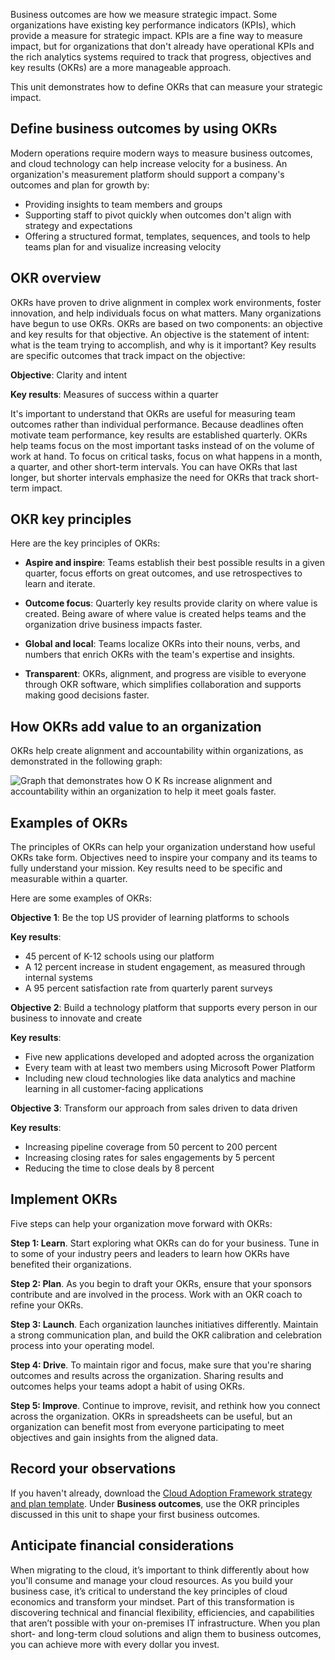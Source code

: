 
Business outcomes are how we measure strategic impact. Some organizations have existing key performance indicators (KPIs), which provide a measure for strategic impact. KPIs are a fine way to measure impact, but for organizations that don't already have operational KPIs and the rich analytics systems required to track that progress, objectives and key results (OKRs) are a more manageable approach.

This unit demonstrates how to define OKRs that can measure your strategic impact.

## Define business outcomes by using OKRs

Modern operations require modern ways to measure business outcomes, and cloud technology can help increase velocity for a business. An organization's measurement platform should support a company's outcomes and plan for growth by:

- Providing insights to team members and groups
- Supporting staff to pivot quickly when outcomes don't align with strategy and expectations
- Offering a structured format, templates, sequences, and tools to help teams plan for and visualize increasing velocity

## OKR overview

OKRs have proven to drive alignment in complex work environments, foster innovation, and help individuals focus on what matters. Many organizations have begun to use OKRs. OKRs are based on two components: an objective and key results for that objective. An objective is the statement of intent: what is the team trying to accomplish, and why is it important? Key results are specific outcomes that track impact on the objective:

**Objective**: Clarity and intent

**Key results**: Measures of success within a quarter

It's important to understand that OKRs are useful for measuring team outcomes rather than individual performance. Because deadlines often motivate team performance, key results are established quarterly. OKRs help teams focus on the most important tasks instead of on the volume of work at hand. To focus on critical tasks, focus on what happens in a month, a quarter, and other short-term intervals. You can have OKRs that last longer, but shorter intervals emphasize the need for OKRs that track short-term impact.

## OKR key principles

Here are the key principles of OKRs:

- **Aspire and inspire**: Teams establish their best possible results in a given quarter, focus efforts on great outcomes, and use retrospectives to learn and iterate.
    
- **Outcome focus**: Quarterly key results provide clarity on where value is created. Being aware of where value is created helps teams and the organization drive business impacts faster.
    
- **Global and local**: Teams localize OKRs into their nouns, verbs, and numbers that enrich OKRs with the team's expertise and insights.
    
- **Transparent**: OKRs, alignment, and progress are visible to everyone through OKR software, which simplifies collaboration and supports making good decisions faster.
    

## How OKRs add value to an organization

OKRs help create alignment and accountability within organizations, as demonstrated in the following graph:

![Graph that demonstrates how O K Rs increase alignment and accountability within an organization to help it meet goals faster.](https://learn.microsoft.com/en-us/training/modules/cloud-adoption-framework-strategy/media/okr.png)

## Examples of OKRs

The principles of OKRs can help your organization understand how useful OKRs take form. Objectives need to inspire your company and its teams to fully understand your mission. Key results need to be specific and measurable within a quarter.

Here are some examples of OKRs:

**Objective 1**: Be the top US provider of learning platforms to schools

**Key results**:

- 45 percent of K-12 schools using our platform
- A 12 percent increase in student engagement, as measured through internal systems
- A 95 percent satisfaction rate from quarterly parent surveys

**Objective 2**: Build a technology platform that supports every person in our business to innovate and create

**Key results**:

- Five new applications developed and adopted across the organization
- Every team with at least two members using Microsoft Power Platform
- Including new cloud technologies like data analytics and machine learning in all customer-facing applications

**Objective 3**: Transform our approach from sales driven to data driven

**Key results**:

- Increasing pipeline coverage from 50 percent to 200 percent
- Increasing closing rates for sales engagements by 5 percent
- Reducing the time to close deals by 8 percent

## Implement OKRs

Five steps can help your organization move forward with OKRs:

**Step 1: Learn**. Start exploring what OKRs can do for your business. Tune in to some of your industry peers and leaders to learn how OKRs have benefited their organizations.

**Step 2: Plan**. As you begin to draft your OKRs, ensure that your sponsors contribute and are involved in the process. Work with an OKR coach to refine your OKRs.

**Step 3: Launch**. Each organization launches initiatives differently. Maintain a strong communication plan, and build the OKR calibration and celebration process into your operating model.

**Step 4: Drive**. To maintain rigor and focus, make sure that you're sharing outcomes and results across the organization. Sharing results and outcomes helps your teams adopt a habit of using OKRs.

**Step 5: Improve**. Continue to improve, revisit, and rethink how you connect across the organization. OKRs in spreadsheets can be useful, but an organization can benefit most from everyone participating to meet objectives and gain insights from the aligned data.

## Record your observations

If you haven't already, download the [Cloud Adoption Framework strategy and plan template](https://raw.githubusercontent.com/microsoft/CloudAdoptionFramework/master/plan/cloud-adoption-framework-strategy-and-plan-template.docx). Under **Business outcomes**, use the OKR principles discussed in this unit to shape your first business outcomes.

## Anticipate financial considerations

When migrating to the cloud, it’s important to think differently about how you'll consume and manage your cloud resources. As you build your business case, it’s critical to understand the key principles of cloud economics and transform your mindset. Part of this transformation is discovering technical and financial flexibility, efficiencies, and capabilities that aren’t possible with your on-premises IT infrastructure. When you plan short- and long-term cloud solutions and align them to business outcomes, you can achieve more with every dollar you invest.
